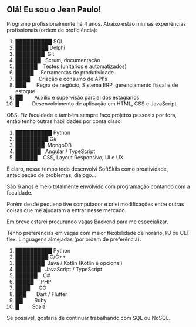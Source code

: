 ## Olá! Eu sou o Jean Paulo!

Programo profissionalmente há 4 anos. Abaixo estão minhas experiências profissionais (ordem de proficiência):

1. ██████████ SQL
2. █████████‎  Delphi
3. ████████‎ ‎  Git
4. ███████‎ ‎ ‎  Scrum, documentação
5. ██████‎ ‎ ‎ ‎  Testes (unitários e automatizados)
6. █████‎ ‎ ‎ ‎ ‎  Ferramentas de produtividade
7. ████‎ ‎ ‎ ‎ ‎ ‎  Criação e consumo de API's
8. ███‎ ‎ ‎ ‎ ‎ ‎ ‎  Regra de negócio, Sistema ERP, gerenciamento fiscal e de estoque
9. ██‎ ‎ ‎ ‎ ‎ ‎ ‎ ‎  Auxílio e supervisão parcial dos estagiários
10. █‎ ‎ ‎ ‎ ‎ ‎ ‎ ‎ ‎  Desenvolvimento de aplicação em HTML, CSS e JavaScript

OBS: Fiz faculdade e também sempre faço projetos pessoais por fora, então tenho outras habilidades por conta disso:
1. ██████████ Python
2. █████████‎  C#
3. ████████‎ ‎  MongoDB
4. ███████‎ ‎ ‎  Angular / TypeScript
5. ██████‎ ‎ ‎ ‎  CSS, Layout Responsivo, UI e UX

E claro, nesse tempo todo desenvolvi SoftSkils como proatividade, antecipação de problemas, dialogo...

São 6 anos e meio totalmente envolvido com programação contando com a faculdade.

Porém desde pequeno tive computador e criei modificações entre outras coisas que me ajudaram a entrar nesse mercado.

Em breve estarei procurando vagas Backend para me especializar.

Tenho preferências em vagas com maior flexibilidade de horário, PJ ou CLT flex.
Linguagens almejadas (por ordem de preferência):
1. ██████████ Python
2. █████████‎  C/C++
3. ████████‎ ‎  Java / Kotlin (Kotlin é opcional)
4. ███████‎ ‎ ‎  JavaScript / TypeScript
5. ██████‎ ‎ ‎ ‎  C#
6. █████‎ ‎ ‎ ‎ ‎  PHP
7. ████‎ ‎ ‎ ‎ ‎ ‎  GO
8. ███‎ ‎ ‎ ‎ ‎ ‎ ‎  Dart / Flutter
9. ██‎ ‎ ‎ ‎ ‎ ‎ ‎ ‎  Ruby
10. █‎ ‎ ‎ ‎ ‎ ‎ ‎ ‎ ‎  Scala

Se possível, gostaria de continuar trabalhando com SQL ou NoSQL.
